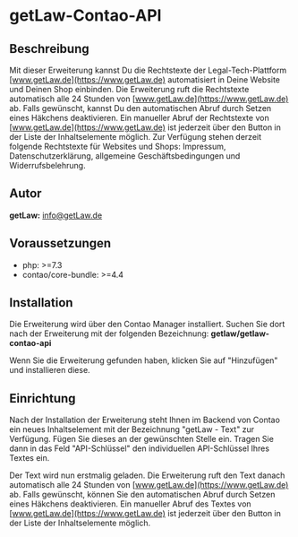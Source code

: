 # getLaw-Contao-API


## Beschreibung

Mit dieser Erweiterung kannst Du die Rechtstexte der Legal-Tech-Plattform [www.getLaw.de](https://www.getLaw.de) automatisiert in Deine Website und Deinen Shop einbinden.
Die Erweiterung ruft die Rechtstexte automatisch alle 24 Stunden von [www.getLaw.de](https://www.getLaw.de) ab. Falls gewünscht, kannst Du den automatischen Abruf durch Setzen eines Häkchens deaktivieren. Ein manueller Abruf der Rechtstexte von [www.getLaw.de](https://www.getLaw.de) ist jederzeit über den Button in der Liste der Inhaltselemente möglich.
Zur Verfügung stehen derzeit folgende Rechtstexte für Websites und Shops: Impressum, Datenschutzerklärung, allgemeine Geschäftsbedingungen und Widerrufsbelehrung.


## Autor

__getLaw:__ <info@getLaw.de>


## Voraussetzungen

- php: >=7.3
- contao/core-bundle: >=4.4


## Installation

Die Erweiterung wird über den Contao Manager installiert. Suchen Sie dort nach der Erweiterung mit der folgenden Bezeichnung: __getlaw/getlaw-contao-api__

Wenn Sie die Erweiterung gefunden haben, klicken Sie auf "Hinzufügen" und installieren diese.



## Einrichtung

Nach der Installation der Erweiterung steht Ihnen im Backend von Contao ein neues Inhaltselement mit der Bezeichnung "getLaw - Text" zur Verfügung. Fügen Sie dieses an der gewünschten Stelle ein. Tragen Sie dann in das Feld "API-Schlüssel" den individuellen API-Schlüssel Ihres Textes ein.

Der Text wird nun erstmalig geladen. Die Erweiterung ruft den Text danach automatisch alle 24 Stunden von [www.getLaw.de](https://www.getLaw.de) ab. Falls gewünscht, können Sie den automatischen Abruf durch Setzen eines Häkchens deaktivieren. Ein manueller Abruf des Textes von [www.getLaw.de](https://www.getLaw.de) ist jederzeit über den Button in der Liste der Inhaltselemente möglich.
